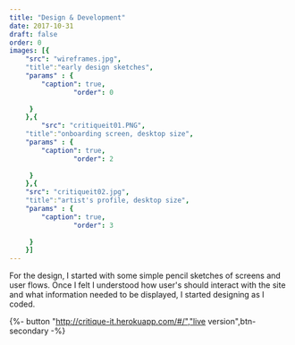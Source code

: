 ```yaml
---
title: "Design & Development"
date: 2017-10-31
draft: false
order: 0
images: [{
    "src": "wireframes.jpg",
    "title":"early design sketches",
    "params" : {
        "caption": true,
                "order": 0
   
     }
    },{
        "src": "critiqueit01.PNG",
    "title":"onboarding screen, desktop size",
    "params" : {
        "caption": true,
                "order": 2
   
     }
    },{
    "src": "critiqueit02.jpg",
    "title":"artist's profile, desktop size",
    "params" : {
        "caption": true,
                "order": 3
   
     }
    }]
---
```

For the design, I started with some simple pencil sketches of screens and user flows. Once I felt I understood how user's should interact with the site and what information needed to be displayed, I started designing as I coded. 

{%- button "http://critique-it.herokuapp.com/#/","live version",btn-secondary  -%}
